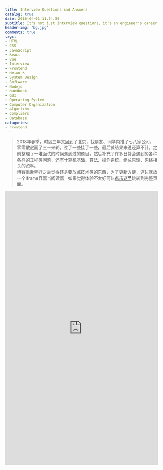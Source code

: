 ```yaml
---
title: Interview Questions And Answers
catalog: true
date: 2018-04-02 11:54:59
subtitle: It's not just interview questions, it's an engineer's career path. 
header-img: 'bg.jpg'
comments: true
tags: 
- HTML
- CSS
- JavaScript
- React
- Vue
- Interview
- Frontend
- Network
- System Design
- Software
- Nodejs
- Handbook
- GUI
- Operating System
- Computer Organization
- Algorithm
- Compliers
- Database
catagories:
- Frontend
---
```


> 2018年春季，时隔三年又回到了北京，找朋友、同学内推了七八家公司，零零散散面了三十来轮，过了一些挂了一些，最后就结果来说还算不错。之前整理了一堆面试的时候遇到过的题目，然后补充了许多日常会遇到的各种各样的工程类问题，还有计算机基础、算法、操作系统、组成原理、网络相关的资料。  
博客重新弄好之后觉得还是要放点技术类的东西，为了更新方便，这边就放一个iframe容器当阅读器，如果觉得体验不太好可以[点击这里](https://mountain-buzhou.github.io/Interview-Book/)跳转到完整页面。

<iframe src="https://mountain-buzhou.github.io/Interview-Book/" style="width: 100%; height: 900px; border: 0" />
